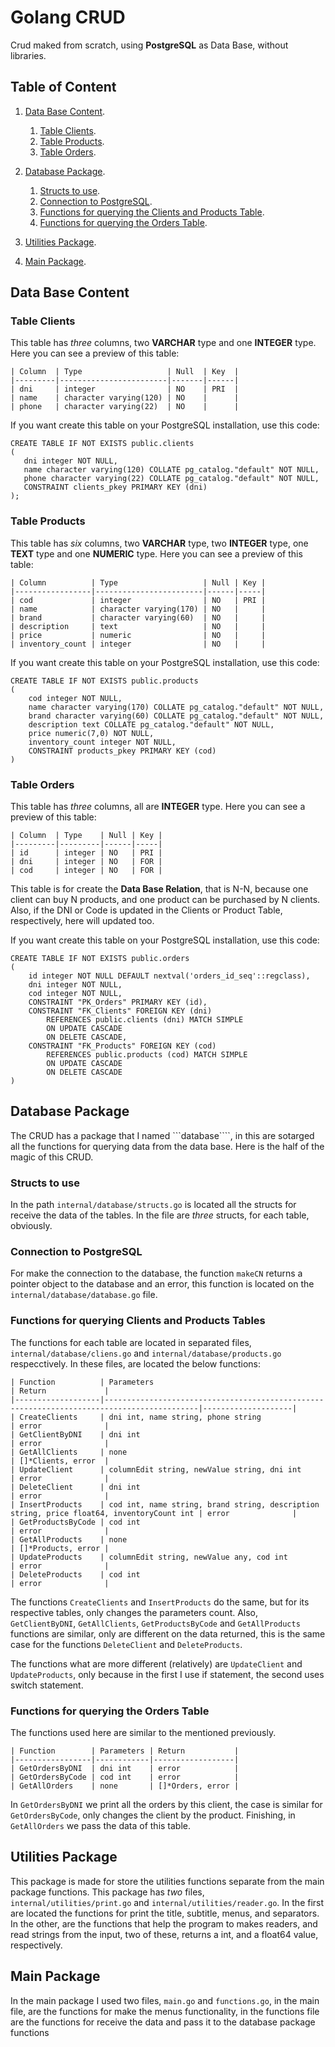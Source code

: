 # Golang CRUD

Crud maked from scratch, using **PostgreSQL** as Data Base, without libraries.

## Table of Content

1. [Data Base Content](#data-base-content).

    1. [Table Clients](#table-clients).
    2. [Table Products](#table-products).
    3. [Table Orders](#table-orders).
2. [Database Package](#database-package).

    1. [Structs to use](#structs-to-use).
    2. [Connection to PostgreSQL](#connection-to-postgresql).
    3. [Functions for querying the Clients and Products Table](#functions-for-querying-clients-and-products-tables).
    4. [Functions for querying the Orders Table](#functions-for-querying-the-orders-table).
3. [Utilities Package](#utilities-package).
4. [Main Package](#main-package).

## Data Base Content

### Table Clients

This table has *three* columns, two **VARCHAR** type and one **INTEGER** type. Here you can see a preview of this table:

```
| Column  | Type                   | Null  | Key  |
|---------|------------------------|-------|------|
| dni     | integer                | NO    | PRI  |
| name    | character varying(120) | NO    |      |
| phone   | character varying(22)  | NO    |      |
```

If you want create this table on your PostgreSQL installation, use this code:

```
CREATE TABLE IF NOT EXISTS public.clients
(
   dni integer NOT NULL,
   name character varying(120) COLLATE pg_catalog."default" NOT NULL,
   phone character varying(22) COLLATE pg_catalog."default" NOT NULL,
   CONSTRAINT clients_pkey PRIMARY KEY (dni)
);
```

### Table Products

This table has *six* columns, two **VARCHAR** type, two **INTEGER** type, one **TEXT** type and one **NUMERIC** type.
Here you can see a preview of this table:

```
| Column          | Type                   | Null | Key |
|-----------------|------------------------|------|-----|
| cod             | integer                | NO   | PRI |
| name            | character varying(170) | NO   |     |
| brand           | character varying(60)  | NO   |     |
| description     | text                   | NO   |     |
| price           | numeric                | NO   |     |
| inventory_count | integer                | NO   |     |
```

If you want create this table on your PostgreSQL installation, use this code:

```
CREATE TABLE IF NOT EXISTS public.products
(
    cod integer NOT NULL,
    name character varying(170) COLLATE pg_catalog."default" NOT NULL,
    brand character varying(60) COLLATE pg_catalog."default" NOT NULL,
    description text COLLATE pg_catalog."default" NOT NULL,
    price numeric(7,0) NOT NULL,
    inventory_count integer NOT NULL,
    CONSTRAINT products_pkey PRIMARY KEY (cod)
)
```

### Table Orders

This table has *three* columns, all are **INTEGER** type. Here you can see a preview of this table:

```
| Column  | Type    | Null | Key |
|---------|---------|------|-----|
| id      | integer | NO   | PRI |
| dni     | integer | NO   | FOR |
| cod     | integer | NO   | FOR |
```

This table is for create the **Data Base Relation**, that is N-N, because one client can buy N products, and one product
can be purchased by N clients. Also, if the DNI or Code is updated in the Clients or Product Table, respectively, here
will updated too.

If you want create this table on your PostgreSQL installation, use this code:

```
CREATE TABLE IF NOT EXISTS public.orders
(
    id integer NOT NULL DEFAULT nextval('orders_id_seq'::regclass),
    dni integer NOT NULL,
    cod integer NOT NULL,
    CONSTRAINT "PK_Orders" PRIMARY KEY (id),
    CONSTRAINT "FK_Clients" FOREIGN KEY (dni)
        REFERENCES public.clients (dni) MATCH SIMPLE
        ON UPDATE CASCADE
        ON DELETE CASCADE,
    CONSTRAINT "FK_Products" FOREIGN KEY (cod)
        REFERENCES public.products (cod) MATCH SIMPLE
        ON UPDATE CASCADE
        ON DELETE CASCADE
)
```

## Database Package

The CRUD has a package that I named ```database````, in this are sotarged all the functions for querying data from the
data base. Here is the half of the magic of this CRUD.

### Structs to use

In the path ```internal/database/structs.go``` is located all the structs for receive the data of the tables. In the
file are *three* structs, for each table, obviously.

### Connection to PostgreSQL

For make the connection to the database, the function ```makeCN``` returns a pointer object to the database and an
error, this function is located on the ```internal/database/database.go``` file.

### Functions for querying Clients and Products Tables

The functions for each table are located in separated files, ```internal/database/cliens.go```
and ```internal/database/products.go``` respecctively. In these files, are located the below functions:

```
| Function          | Parameters                                                                                | Return             |
|-------------------|-------------------------------------------------------------------------------------------|--------------------|
| CreateClients     | dni int, name string, phone string                                                        | error              |
| GetClientByDNI    | dni int                                                                                   | error              |
| GetAllClients     | none                                                                                      | []*Clients, error  |
| UpdateClient      | columnEdit string, newValue string, dni int                                               | error              |
| DeleteClient      | dni int                                                                                   | error              |
| InsertProducts    | cod int, name string, brand string, description string, price float64, inventoryCount int | error              |
| GetProductsByCode | cod int                                                                                   | error              |
| GetAllProducts    | none                                                                                      | []*Products, error |
| UpdateProducts    | columnEdit string, newValue any, cod int                                                  | error              |
| DeleteProducts    | cod int                                                                                   | error              |
```

The functions ```CreateClients``` and ```InsertProducts``` do the same, but for its respective tables, only changes the
parameters count. Also, ```GetClientByDNI```, ```GetAllClients```, ```GetProductsByCode``` and ```GetAllProducts```
functions are similar, only are different on the data returned, this is the same case for the
functions ```DeleteClient``` and ```DeleteProducts```.

The functions what are more different (relatively) are ```UpdateClient``` and ```UpdateProducts```, only because in the
first I use if statement, the second uses switch statement.

### Functions for querying the Orders Table

The functions used here are similar to the mentioned previously.

```
| Function        | Parameters | Return           |
|-----------------|------------|------------------|
| GetOrdersByDNI  | dni int    | error            |
| GetOrdersByCode | cod int    | error            |
| GetAllOrders    | none       | []*Orders, error |
```

In ```GetOrdersByDNI``` we print all the orders by this client, the case is similar for ```GetOrdersByCode```, only
changes the client by the product. Finishing, in ```GetAllOrders``` we pass the data of this table.

## Utilities Package

This package is made for store the utilities functions separate from the main package functions. This package has *two*
files, ```internal/utilities/print.go``` and  ```internal/utilities/reader.go```. In the first are located the functions
for print the title, subtitle, menus, and separators. In the other, are the functions that help the program to makes
readers, and read strings from the input, two of these, returns a int, and a float64 value, respectively.

## Main Package

In the main package I used two files, ```main.go``` and ```functions.go```, in the main file, are the functions for make
the menus functionality, in the functions file are the functions for receive the data and pass it to the database
package functions 